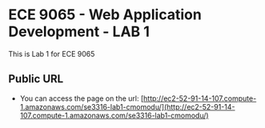 # ECE 9065 - Web Application Development - LAB 1

This is Lab 1 for ECE 9065

## Public URL
* You can access the page on the url: [http://ec2-52-91-14-107.compute-1.amazonaws.com/se3316-lab1-cmomodu/](http://ec2-52-91-14-107.compute-1.amazonaws.com/se3316-lab1-cmomodu/)
